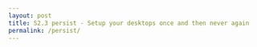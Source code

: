 ```yaml
---
layout: post
title: S2.3 persist - Setup your desktops once and then never again
permalink: /persist/
---
```

